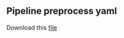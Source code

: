 Pipeline preprocess yaml
-----------------------------


Download this [file](pipeline.yml)

```{literalinclude} pipeline.yml
```